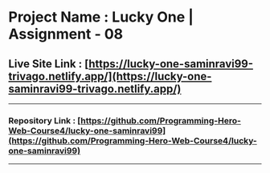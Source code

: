 # Project Name : Lucky One | Assignment - 08

## Live Site Link : [https://lucky-one-saminravi99-trivago.netlify.app/](https://lucky-one-saminravi99-trivago.netlify.app/)

---

### Repository Link : [https://github.com/Programming-Hero-Web-Course4/lucky-one-saminravi99](https://github.com/Programming-Hero-Web-Course4/lucky-one-saminravi99)

---